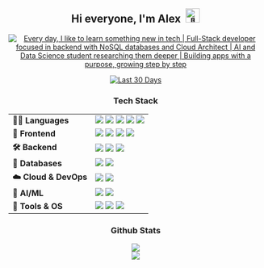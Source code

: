 <div align="center">

<h2 id="hi-everyone-i-m-alex-">Hi everyone, I'm Alex &nbsp<img src="https://github.com/wervlad/wervlad/assets/24524555/766d336d-b87d-44ba-807c-c51de2bc6b4d" width="28px" alt="👋"> </h2>

<a href="#">
  <img src="https://readme-typing-svg.demolab.com?font=JetBrains+Mono&color=FFFFFF&size=16&duration=2000&center=true&vCenter=true&multiline=true&repeat=false&width=800&height=120&lines=Every+day,+I+like+to+learn+something+new+in+tech;Full-Stack+developer+focused+in+backend+with+NoSQL+databases+and+Cloud+Architect;AI+and+Data+Science+student+researching+them+deeper;Building+apps+with+a+purpose,+growing+step+by+step"
    alt=" Every day, I like to learn something new in tech | Full-Stack developer focused in backend with NoSQL databases and Cloud Architect | AI and Data Science student researching them deeper | Building apps with a purpose, growing step by step">
</a>


<p align="center">
  <a href="https://wakatime.com/@32298253-5ac7-4b9f-a9c9-92d892611936", target="_blank">
    <img src="https://shields.jannchie.com/endpoint?style=plastic&color=0d1117&url=https%3A%2F%2Fapi.codetime.dev%2Fv3%2Fusers%2Fshield%3Fuid%3D34061%26minutes%3D43200" alt="Last 30 Days" />
  </a>

  <!--<a href="https://www.linkedin.com/in/alexmattyou" target="_blank">
    <img src="https://img.shields.io/badge/LinkedIn-Connect-blue?style=for-the-badge&logo=linkedin&logoColor=white" alt="LinkedIn">
  </a>
  <a href="https://wakatime.com/@32298253-5ac7-4b9f-a9c9-92d892611936"><img src="https://wakatime.com/badge/user/32298253-5ac7-4b9f-a9c9-92d892611936.svg" alt="Total time coded since Aug 5 2025" /></a>
  -->
</p>

<!-- Website button (uncomment if needed)
<a href="https://alexmatt.onrender.com"><img src="https://img.shields.io/badge/My-Website-72ceff?style=for-the-badge" alt="My - Website"></a> 
-->

<h3 align="center">Tech Stack</h3>

<table align="center">
  <tr>
    <td><strong>👨‍💻 Languages</strong></td>
    <td>
      <a href="#"><img src="https://img.shields.io/badge/-Python-3776AB?style=flat&logo=python&logoColor=white" /></a>
      <a href="#"><img src="https://img.shields.io/badge/-JavaScript-F7DF1E?style=flat&logo=javascript&logoColor=black" /></a>
      <a href="#"><img src="https://img.shields.io/badge/-Dart-0175C2?style=flat&logo=dart&logoColor=white" /></a>
      <a href="#"><img src="https://img.shields.io/badge/-TypeScript-3178C6?style=flat&logo=typescript&logoColor=white" /></a>
      <a href="#"><img src="https://img.shields.io/badge/-C++-00599C?style=flat&logo=c%2B%2B&logoColor=white" /></a>
    </td>
  </tr>
  <tr>
    <td><strong>🎨 Frontend</strong></td>
    <td>
      <a href="#"><img src="https://img.shields.io/badge/-HTML5-E34F26?style=flat&logo=html5&logoColor=white" /></a>
      <a href="#"><img src="https://img.shields.io/badge/-CSS3-1572B6?style=flat&logo=css3&logoColor=white" /></a>
      <a href="#"><img src="https://img.shields.io/badge/-Bootstrap-7952B3?style=flat&logo=bootstrap&logoColor=white" /></a>
      <a href="#"><img src="https://img.shields.io/badge/-Flutter-02569B?style=flat&logo=flutter&logoColor=white" /></a>
    </td>
  </tr>
  <tr>
    <td><strong>🛠 Backend</strong></td>
    <td>
      <a href="#"><img src="https://img.shields.io/badge/-Node.js-339933?style=flat&logo=node.js&logoColor=white" /></a>
      <a href="#"><img src="https://img.shields.io/badge/-Express-000000?style=flat&logo=express&logoColor=white" /></a>
      <a href="#"><img src="https://img.shields.io/badge/-GraphQL-E10098?style=flat&logo=graphql&logoColor=white" /></a>
    </td>
  </tr>
  <tr>
    <td><strong>🧩 Databases</strong></td>
    <td>
      <a href="#"><img src="https://img.shields.io/badge/-MongoDB-47A248?style=flat&logo=mongodb&logoColor=white" /></a>
      <a href="#"><img src="https://img.shields.io/badge/-DynamoDB-4053D6?style=flat&logo=amazon-dynamodb&logoColor=white" /></a>
    </td>
  </tr>
  <tr>
    <td><strong>☁️ Cloud & DevOps</strong></td>
    <td>
      <a href="#"><img src="https://img.shields.io/badge/AWS-%23FF9900?style=flat&logo=amazon-aws&logoColor=white" /></a>
      <a href="#"><img src="https://img.shields.io/badge/-GitHub%20Actions-2088FF?style=flat&logo=github-actions&logoColor=white" /></a>
    </td>
  </tr>
  <tr>
    <td><strong>🤖 AI/ML</strong></td>
    <td>
      <a href="#"><img src="https://img.shields.io/badge/-Scikit--learn-F7931E?style=flat&logo=scikit-learn&logoColor=white" /></a>
      <a href="#"><img src="https://img.shields.io/badge/-OpenCV-5C3EE8?style=flat&logo=opencv&logoColor=white" /></a>
    </td>
  </tr>
  <tr>
    <td><strong>🐧 Tools & OS</strong></td>
    <td>
      <a href="#"><img src="https://img.shields.io/badge/-Linux-FCC624?style=flat&logo=linux&logoColor=black" /></a>
      <a href="#"><img src="https://img.shields.io/badge/-Git-F05032?style=flat&logo=git&logoColor=white" /></a>
      <a href="#"><img src="https://img.shields.io/badge/-Figma-F24E1E?style=flat&logo=figma&logoColor=white" /></a>
    </td>
  </tr>
</table>


<h3 align="center">Github Stats</h3>
<p align="center">
  <a href="https://github.com/AlexMattyou?tab=repositories">
    <img src="https://nirzak-streak-stats.vercel.app/?user=AlexMattyou&theme=tokyonight&hide_border=true&card_width=500&background=00000000" />
  </a>
  <br>
<!--   <a href="https://github.com/AlexMattyou?tab=repositories">
    <img src="https://github-readme-stats.vercel.app/api/top-langs/?username=AlexMattyou&layout=compact&hide_border=true&theme=tokyonight&hide=Jupyter%20Notebook&bg_color=00000000&card_width=500" />
  </a>
  <br>
  <a href="https://github.com/AlexMattyou?tab=repositories">
    <img src="https://github-readme-stats.vercel.app/api?username=AlexMattyou&theme=tokyonight&hide_border=true&include_all_commits=false&count_private=false&card_width=500&bg_color=00000000" />
  </a>
  <br> -->
  <a href="https://wakatime.com/@32298253-5ac7-4b9f-a9c9-92d892611936" target="_blank">
    <img src="https://github-readme-stats.vercel.app/api/wakatime?username=AlexMattyou&range=last_30_days&custom_title=My%20coding%20time%20(Last%207%20days)&theme=tokyonight&bg_color=00000000&hide_border=true"/>
  </a>

</p>

</div>
